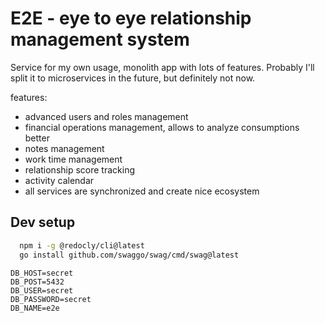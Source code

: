 # E2E - eye to eye relationship management system

Service for my own usage, monolith app with lots of features. Probably I'll split it to
microservices in the future, but definitely not now.




features:
 - advanced users and roles management
 - financial operations management, allows to analyze consumptions better
 - notes management
 - work time management
 - relationship score tracking
 - activity calendar
 - all services are synchronized and create nice ecosystem

## Dev setup
```bash
  npm i -g @redocly/cli@latest
  go install github.com/swaggo/swag/cmd/swag@latest
```

```.env
DB_HOST=secret
DB_POST=5432
DB_USER=secret
DB_PASSWORD=secret
DB_NAME=e2e
```